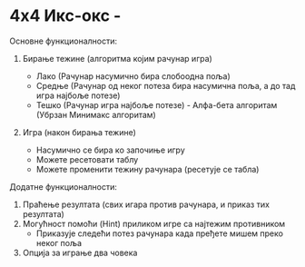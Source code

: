 # 4x4  Икс-окс - 

Основне функционалности:

1. Бирање тежине (алгоритма којим рачунар игра)
    - Лако (Рачунар насумично бира слобоодна поља)
    - Средње (Рачунар од неког потеза бира насумична поља, а до тад игра најбоље потезе)
    - Тешко (Рачунар игра најбоље потезе) - Алфа-бета алгоритам (Убрзан Минимакс алгоритам)

2. Игра (након бирања тежине)
    - Насумично се бира ко започиње игру
    - Можете ресетовати таблу
    - Можете променити тежину рачунара (ресетује се табла)

Додатне функционалности:

1. Праћење резултата (свих игара против рачунара, и приказ тих резултата)
2. Могућност помоћи (Hint) приликом игре са најтежим противником
    - Приказује следећи потез рачунара када пређете мишем преко неког поља
3. Опција за играње два човека